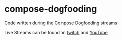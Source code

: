 # compose-dogfooding
Code written during the Compose Dogfooding streams


Live Streams can be found on [twitch](https://www.twitch.tv/intelligibabble) and [YouTube](https://www.youtube.com/channel/UC12QSFbBDrf-yrGrXspdV3A)